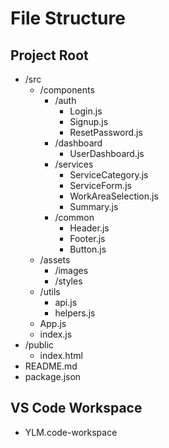 # File Structure

## Project Root

- /src
  - /components
    - /auth
      - Login.js
      - Signup.js
      - ResetPassword.js
    - /dashboard
      - UserDashboard.js
    - /services
      - ServiceCategory.js
      - ServiceForm.js
      - WorkAreaSelection.js
      - Summary.js
    - /common
      - Header.js
      - Footer.js
      - Button.js
  - /assets
    - /images
    - /styles
  - /utils
    - api.js
    - helpers.js
  - App.js
  - index.js
- /public
  - index.html
- README.md
- package.json

## VS Code Workspace

- YLM.code-workspace
